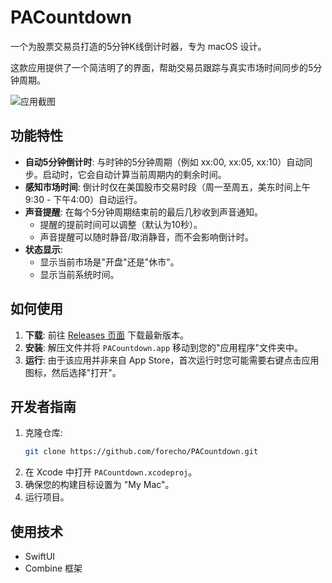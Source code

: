 # PACountdown

一个为股票交易员打造的5分钟K线倒计时器，专为 macOS 设计。

这款应用提供了一个简洁明了的界面，帮助交易员跟踪与真实市场时间同步的5分钟周期。

![应用截图](https://img.forecho.com/06w2ew.png)

## 功能特性

- **自动5分钟倒计时**: 与时钟的5分钟周期（例如 xx:00, xx:05, xx:10）自动同步。启动时，它会自动计算当前周期内的剩余时间。
- **感知市场时间**: 倒计时仅在美国股市交易时段（周一至周五，美东时间上午9:30 - 下午4:00）自动运行。
- **声音提醒**: 在每个5分钟周期结束前的最后几秒收到声音通知。
    - 提醒的提前时间可以调整（默认为10秒）。
    - 声音提醒可以随时静音/取消静音，而不会影响倒计时。
- **状态显示**:
    - 显示当前市场是"开盘"还是"休市"。
    - 显示当前系统时间。

## 如何使用

1.  **下载**: 前往 [Releases 页面](https://github.com/forecho/PACountdown/releases) 下载最新版本。
2.  **安装**: 解压文件并将 `PACountdown.app` 移动到您的"应用程序"文件夹中。
3.  **运行**: 由于该应用并非来自 App Store，首次运行时您可能需要右键点击应用图标，然后选择"打开"。

## 开发者指南

1.  克隆仓库:
    ```bash
    git clone https://github.com/forecho/PACountdown.git
    ```
2.  在 Xcode 中打开 `PACountdown.xcodeproj`。
3.  确保您的构建目标设置为 "My Mac"。
4.  运行项目。

## 使用技术

- SwiftUI
- Combine 框架 